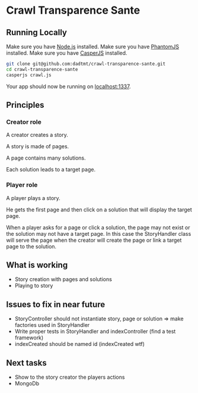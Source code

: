 # Crawl Transparence Sante

## Running Locally

Make sure you have [Node.js](http://nodejs.org/) installed.
Make sure you have [PhantomJS](http://phantomjs.org/) installed.
Make sure you have [CasperJS](http://casperjs.org/) installed.

```sh
git clone git@github.com:dadtmt/crawl-transparence-sante.git
cd crawl-transparence-sante
casperjs crawl.js
```

Your app should now be running on [localhost:1337](http://localhost:1337/).

## Principles

### Creator role

A creator creates a story.

A story is made of pages.

A page contains many solutions.

Each solution leads to a target page.

### Player role

A player plays a story.

He gets the first page and then click on a solution that will display the target page.

When a player asks for a page or click a solution, the page may not exist or the solution may not have a target page. In this case the StoryHandler class will serve the page when the creator will create the page or link a target page to the solution.

## What is working

- Story creation with pages and solutions
- Playing to story

## Issues to fix in near future

- StoryController should not instantiate story, page or solution => make factories used in StoryHandler
- Write proper tests in StoryHandler and indexController (find a test framework)
- indexCreated should be named id (indexCreated wtf)

## Next tasks

- Show to the story creator the players actions
- MongoDb
